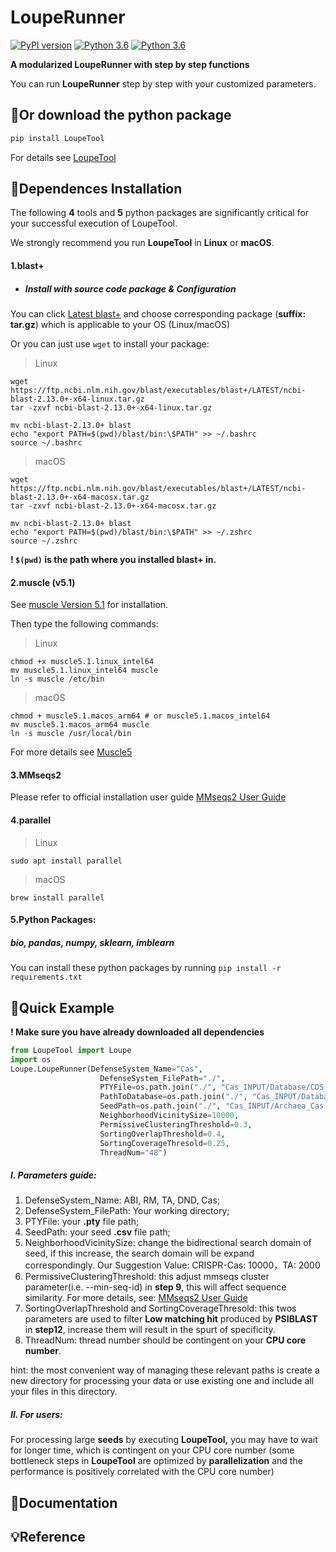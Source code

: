 # LoupeRunner	

[![PyPI version](https://img.shields.io/badge/pypi-v0.1-yellowgreen?logo=pypi&logoColor=yellow)](https://badge.fury.io/py/LoupeTool) [![Python 3.6](https://img.shields.io/badge/python-3.6%7C3.7%7C3.8%7C3.9-yellowgreen?style=flat&logo=python&logoColor=yellow&color=blue)](https://badge.fury.io/py/LoupeTool) [![Python 3.6](https://img.shields.io/badge/GitHub-repository-yellowgreen?style=flat&logo=github&logoColor=white&color=blue)](https://github.com/sysu-software-2022/LoupeTool)

**A modularized LoupeRunner with step by step functions**

You can run **LoupeRunner** step by step with your customized parameters.

 

## 🌟Or download the python package

```python
pip install LoupeTool
```

For details see [LoupeTool](https://github.com/sysu-software-2022/LoupeTool)



## 🔌Dependences Installation

The following **4** tools and **5** python packages are significantly critical for your successful execution of LoupeTool.

We strongly recommend you run **LoupeTool** in **Linux** or **macOS**.



#### 1.blast+

- ##### Install with source code package & Configuration

You can click [Latest blast+](https://ftp.ncbi.nlm.nih.gov/blast/executables/blast+/LATEST/) and choose corresponding package (**suffix: tar.gz**) which is applicable to your OS (Linux/macOS)

Or you can just use `wget` to install your package:



> Linux

```shell
wget https://ftp.ncbi.nlm.nih.gov/blast/executables/blast+/LATEST/ncbi-blast-2.13.0+-x64-linux.tar.gz
tar -zxvf ncbi-blast-2.13.0+-x64-linux.tar.gz
```



```shell
mv ncbi-blast-2.13.0+ blast
echo "export PATH=$(pwd)/blast/bin:\$PATH" >> ~/.bashrc
source ~/.bashrc
```



> macOS

```shell
wget https://ftp.ncbi.nlm.nih.gov/blast/executables/blast+/LATEST/ncbi-blast-2.13.0+-x64-macosx.tar.gz
tar -zxvf ncbi-blast-2.13.0+-x64-macosx.tar.gz
```



```shell
mv ncbi-blast-2.13.0+ blast
echo "export PATH=$(pwd)/blast/bin:\$PATH" >> ~/.zshrc
source ~/.zshrc
```

**!  `$(pwd)` is the path where you installed blast+ in.**





#### 2.muscle (v5.1)

See [muscle Version 5.1](https://github.com/rcedgar/muscle/releases/tag/v5.1) for installation.

Then type the following commands:

> Linux

```shell
chmod +x muscle5.1.linux_intel64
mv muscle5.1.linux_intel64 muscle
ln -s muscle /etc/bin
```



> macOS

```shell
chmod + muscle5.1.macos_arm64 # or muscle5.1.macos_intel64
mv muscle5.1.macos_arm64 muscle
ln -s muscle /usr/local/bin

```

For more details see [Muscle5](https://drive5.com/muscle5/)





#### 3.MMseqs2

Please refer to official installation user guide [MMseqs2 User Guide](https://github.com/soedinglab/mmseqs2/wiki#installation)





#### 4.parallel

> Linux 

```shell
sudo apt install parallel
```



> macOS

```shell
brew install parallel
```





#### 5.Python Packages:

##### bio, pandas, numpy, sklearn, imblearn

You can install these python packages by running `pip install -r requirements.txt`





## 👾Quick Example

**! Make sure you have already downloaded all dependencies**

```python
from LoupeTool import Loupe
import os
Loupe.LoupeRunner(DefenseSystem_Name="Cas",
                    DefenseSystem_FilePath="./",
                    PTYFile=os.path.join("./", "Cas_INPUT/Database/CDS.pty"),
                    PathToDatabase=os.path.join("./", "Cas_INPUT/Database/ProteinDB"),
                    SeedPath=os.path.join("./", "Cas_INPUT/Archaea_Cas.csv"),
                    NeighborhoodVicinitySize=10000,
                    PermissiveClusteringThreshold=0.3,
                    SortingOverlapThreshold=0.4,
                    SortingCoverageThresold=0.25,
                    ThreadNum="48")

```



##### I. Parameters guide:

1. DefenseSystem_Name: ABI, RM, TA, DND, Cas;
2. DefenseSystem_FilePath: Your working directory;
3. PTYFile: your **.pty** file path;
4. SeedPath: your seed **.csv** file path;
5. NeighborhoodVicinitySize: change the bidirectional search domain of seed, if this increase, the search domain will be expand correspondingly. Our Suggestion Value: CRISPR-Cas: 10000，TA: 2000
6. PermissiveClusteringThreshold: this adjust mmseqs cluster parameter(i.e. --min-seq-id) in **step 9**, this will affect sequence similarity. For more details, see:  [MMseqs2 User Guide](https://github.com/soedinglab/mmseqs2/wiki)
7. SortingOverlapThreshold and SortingCoverageThresold: this twos parameters are used to filter **Low matching hit** produced by **PSIBLAST** in **step12**, increase them will result in the spurt of specificity.
8. ThreadNum: thread number should be contingent on your **CPU core number**.

hint: the most convenient way of managing these relevant paths is create a new directory for processing your data or use existing one and include all your files in this directory.



##### II. For users:

For processing large **seeds** by executing **LoupeTool,** you may have to wait for longer time, which is contingent on your CPU core number (some bottleneck steps in **LoupeTool** are optimized by **parallelization** and the performance is positively correlated with the CPU core number)











## 🧩Documentation





## 💡Reference
